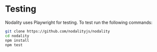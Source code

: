 # Testing

Nodality uses Playwright for testing. To test run the following commands:

```sh
git clone https://github.com/nodalityjs/nodality
cd nodality
npm install
npm test
```

